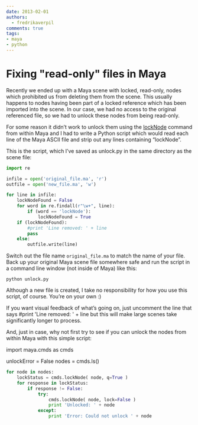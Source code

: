```yaml
---
date: 2013-02-01
authors:
  - fredrikaverpil
comments: true
tags:
- maya
- python
---
```


# Fixing "read-only" files in Maya

Recently we ended up with a Maya scene with locked, read-only, nodes which prohibited us from deleting them from the scene. This usually happens to nodes having been part of a locked reference which has been imported into the scene. In our case, we had no access to the original referenced file, so we had to unlock these nodes from being read-only.

<!-- more -->

For some reason it didn’t work to unlock them using the [lockNode](http://download.autodesk.com/global/docs/maya2012/en_us/CommandsPython/lockNode.html) command from within Maya and I had to write a Python script which would read each line of the Maya ASCII file and strip out any lines containing “lockNode”.

This is the script, which I’ve saved as unlock.py in the same directory as the scene file:

```python
import re

infile = open('original_file.ma', 'r')
outfile = open('new_file.ma', 'w')

for line in infile:
	lockNodeFound = False
	for word in re.findall(r"\w+", line):
		if (word == 'lockNode'):
			lockNodeFound = True
	if (lockNodeFound):
		#print 'Line removed: ' + line
		pass
	else:
		outfile.write(line)
```


Switch out the file name `original_file.ma` to match the name of your file. Back up your original Maya scene file somewhere safe and run the script in a command line window (not inside of Maya) like this:

    python unlock.py

Although a new file is created, I take no responsibility for how you use this script, of course. You’re on your own :)

If you want visual feedback of what’s going on, just uncomment the line that says #print 'Line removed: ' + line but this will make large scenes take significantly longer to process.

And, just in case, why not first try to see if you can unlock the nodes from within Maya with this simple script:


import maya.cmds as cmds

unlockError = False
nodes = cmds.ls()

```python
for node in nodes:
	lockStatus = cmds.lockNode( node, q=True )
	for response in lockStatus:
		if response != False:
			try:
				cmds.lockNode( node, lock=False )
				print 'Unlocked: ' + node
			except:
				print 'Error: Could not unlock ' + node
```